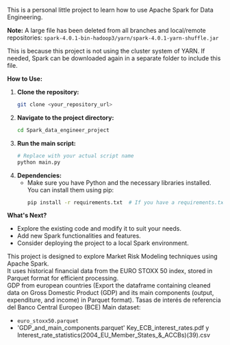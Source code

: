 This is a personal little project to learn how to use Apache Spark for Data Engineering.

**Note:** A large file has been deleted from all branches and local/remote repositories:
`spark-4.0.1-bin-hadoop3/yarn/spark-4.0.1-yarn-shuffle.jar`

This is because this project is not using the cluster system of YARN. If needed, Spark can be downloaded again in a separate folder to include this file.

**How to Use:**

1.  **Clone the repository:**
    ```bash
    git clone <your_repository_url>
    ```
2.  **Navigate to the project directory:**
    ```bash
    cd Spark_data_engineer_project
    ```
3.  **Run the main script:**
    ```bash
    # Replace with your actual script name
    python main.py
    ```
4.  **Dependencies:**
    *   Make sure you have Python and the necessary libraries installed. You can install them using pip:
        ```bash
        pip install -r requirements.txt  # If you have a requirements.txt file
        ```

**What's Next?**

*   Explore the existing code and modify it to suit your needs.
*   Add new Spark functionalities and features.
*   Consider deploying the project to a local Spark environment.


This project is designed to explore Market Risk Modeling techniques using Apache Spark.  
It uses historical financial data from the EURO STOXX 50 index, stored in Parquet format for efficient processing.  
GDP from european countries (Export the dataframe containing cleaned data on Gross Domestic Product (GDP) and its main components (output, expenditure, and income) in Parquet format).
Tasas de interés de referencia del Banco Central Europeo (BCE)
Main dataset:  
- `euro_stoxx50.parquet`
- 'GDP_and_main_components.parquet'
Key_ECB_interest_rates.pdf y Interest_rate_statistics(2004_EU_Member_States_&_ACCBs)(39).csv